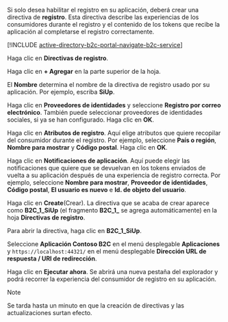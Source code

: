 Si solo desea habilitar el registro en su aplicación, deberá crear una directiva de **registro**. Esta directiva describe las experiencias de los consumidores durante el registro y el contenido de los tokens que recibe la aplicación al completarse el registro correctamente.

[!INCLUDE [active-directory-b2c-portal-navigate-b2c-service](active-directory-b2c-portal-navigate-b2c-service.md)]

Haga clic en **Directivas de registro**.

Haga clic en **+ Agregar** en la parte superior de la hoja.

El **Nombre** determina el nombre de la directiva de registro usado por su aplicación. Por ejemplo, escriba **SiUp**.

Haga clic en **Proveedores de identidades** y seleccione **Registro por correo electrónico**. También puede seleccionar proveedores de identidades sociales, si ya se han configurado. Haga clic en **OK**.

Haga clic en **Atributos de registro**. Aquí elige atributos que quiere recopilar del consumidor durante el registro. Por ejemplo, seleccione **País o región**, **Nombre para mostrar** y **Código postal**. Haga clic en **OK**.

Haga clic en **Notificaciones de aplicación**. Aquí puede elegir las notificaciones que quiere que se devuelvan en los tokens enviados de vuelta a su aplicación después de una experiencia de registro correcta. Por ejemplo, seleccione **Nombre para mostrar**, **Proveedor de identidades**, **Código postal**, **El usuario es nuevo** e **Id. de objeto del usuario**.

Haga clic en **Create**(Crear). La directiva que se acaba de crear aparece como **B2C_1_SiUp** (el fragmento **B2C\_1\_** se agrega automáticamente) en la hoja **Directivas de registro**.

Para abrir la directiva, haga clic en **B2C_1_SiUp**.

Seleccione **Aplicación Contoso B2C** en el menú desplegable **Aplicaciones** y `https://localhost:44321/` en el menú desplegable **Dirección URL de respuesta / URI de redirección**.

Haga clic en **Ejecutar ahora**. Se abrirá una nueva pestaña del explorador y podrá recorrer la experiencia del consumidor de registro en su aplicación.

> [!NOTE]
> Se tarda hasta un minuto en que la creación de directivas y las actualizaciones surtan efecto.
>